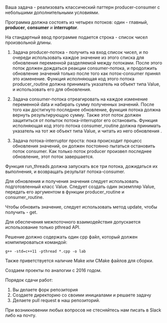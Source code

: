 Ваша задача - реализовать классический паттерн producer-consumer с небольшими дополнительными условиями.

Программа должна состоять из четырех потоков: один - главный, **producer**, **consumer** и **interruptor**. 

На стандартный ввод программе подается строка - список чисел произвольной длины. 

1. Задача producer-потока - получить на вход список чисел, и по очереди использовать каждое значение из этого списка для 
обновления переменной разделяемой между потоками. После этого поток должен дождаться реакции consumer-потока, и 
продолжить обновление значений только после того как поток-consumer принял это изменение. 
Функция исполняющая код этого потока producer_routine должна принимать указатель на объект типа Value, и использовать его для обновления.

2. Задача consumer-потока отреагировать на каждое изменение переменной data и набирать сумму полученных значений. 
После того как достигнуто последнее обновление, функция потока должна вернуть результирующую сумму. 
Также этот поток должен защититься от попыток потока-interruptor его остановить. 
Функция исполняющая код этого потока consumer_routine должна принимать указатель на тот же объект типа Value, и читать из него обновления .

3. Задача потока-interruptor проста: пока происходит процесс обновления значений, он должен постоянно пытаться остановить поток consumer. 
Как только поток producer произвел последнее обновление, этот поток завершается. 

Функция run_threads должна запускать все три потока, дожидаться их выполнения, и возвращать результат потока-consumer. 

Для обновления и получения значения следует использовать подготовленный класс Value. 
Следует создать один экземпляр Value, передать его аргументом в функции producer_routine и consumer_routine. 

Чтобы обновить значение, следует использовать метод update, чтобы получить - get. 

Для обеспечения межпоточного взаимодействия допускается использование только pthread API.

Решение должно содержать один cpp файл, который должен компилироваться командой: 
~~~~ 
g++ -std=c++11 -pthread *.cpp -o lab
~~~~

Также приветствуется наличие Make или CMake файлов для сборки. 

Создаем проекты по аналогии с 2016 годом.

Порядок сдачи работ: 
1. Вы делаете форк репозитория 
2. Создаете директорию со своими инициалами и решаете задачу 
3. Делаете pull request в наш репозиторий. 

При возникновении любых вопросов не стесняйтесь нам писать в Slack либо на почту. 
